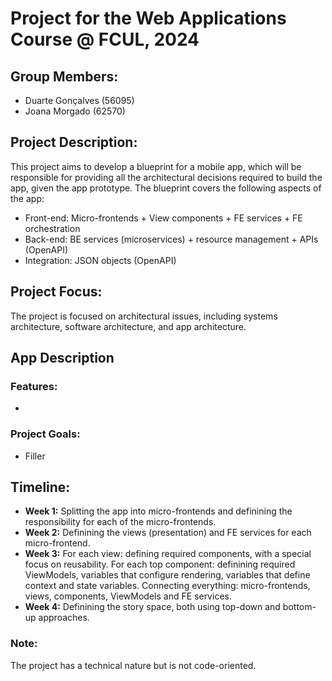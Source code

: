 # Project for the Web Applications Course @ FCUL, 2024

## Group Members:
- Duarte Gonçalves (56095)
- Joana Morgado (62570)

## Project Description:
This project aims to develop a blueprint for a mobile app, which will be responsible for providing all the architectural decisions required to build the app, given the app prototype. The blueprint covers the following aspects of the app:
- Front-end: Micro-frontends + View components + FE services + FE orchestration
- Back-end: BE services (microservices) + resource management + APIs (OpenAPI)
- Integration: JSON objects (OpenAPI)

## Project Focus:
The project is focused on architectural issues, including systems architecture, software architecture, and app architecture. 

## App Description

### Features:
- 

### Project Goals:
- Filler

## Timeline:
- **Week 1:** Splitting the app into micro-frontends and definining the responsibility for each of the micro-frontends.
- **Week 2:** Definining the views (presentation) and FE services for each micro-frontend.
- **Week 3:** For each view: defining required components, with a special focus on reusability.
              For each top component: definining required ViewModels, variables that configure rendering, variables that define context and state variables.
              Connecting everything: micro-frontends, views, components, ViewModels and FE services.
- **Week 4:** Definining the story space, both using top-down and bottom-up approaches.
  

### Note:
The project has a technical nature but is not code-oriented. 
  
